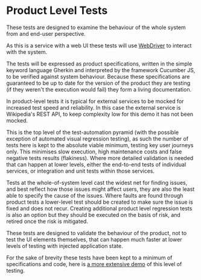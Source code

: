 # Product Level Tests

These tests are designed to examine the behaviour of the whole system from and end-user perspective.

As this is a service with a web UI these tests will use [WebDriver](https://webdriver.io/) to interact with the system.

The tests will be expressed as product specifications, written in the simple keyword language Gherkin and interpreted by the framework Cucumber JS, to be verified against system behaviour. Because these specifications are guaranteed to be up to date for the version of the product they are testing (if they weren't the execution would fail) they form a living documentation.

In product-level tests it is typical for external services to be mocked for increased test speed and reliability. In this case the external service is Wikipedia's REST API, to keep complexity low for this demo it has not been mocked.

This is the top level of the test-automation pyramid (with the possible exception of automated visual regression testing), as such the number of tests here is kept to the absolute viable minimum, testing key user journeys only. This minimises slow execution, high maintenance costs and false negative tests results (flakiness). Where more detailed validation is needed that can happen at lower levels, either the end-to-end tests of individual services, or integration and unit tests within those services.

Tests at the whole-of-system level cast the widest net for finding issues, and best reflect how those issues might affect users, they are also the least able to specify the cause of the issues. Where faults are found through product tests a lower-level test should be created to make sure the issue is fixed and does not recur. Creating additional product level regression tests is also an option but they should be executed on the basis of risk, and retired once the risk is mitigated.

These tests are designed to validate the behaviour of the product, not to test the UI elements themselves, that can happen much faster at lower levels of testing with injected application state.

For the sake of brevity these tests have been kept to a minimum of specifications and code, here is [a more extensive demo](https://github.com/jimCresswell/e2e-web-test-framework-demo) of this level of testing.
